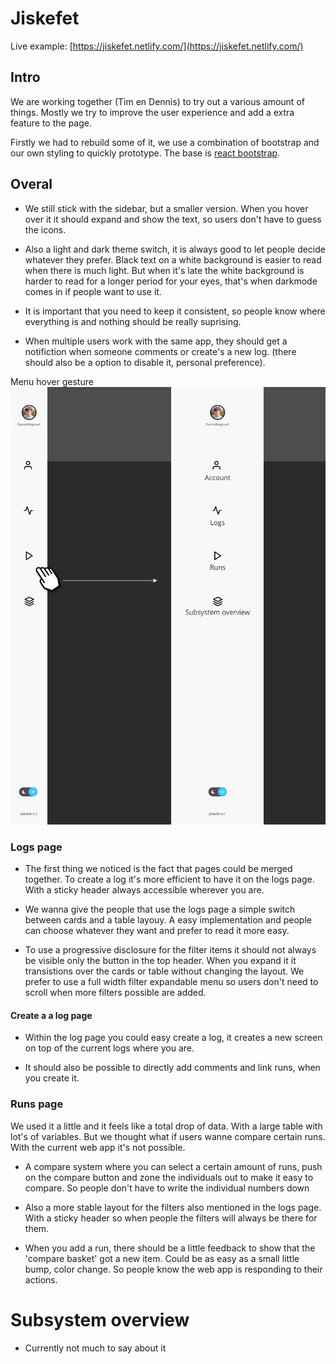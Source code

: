 # Jiskefet

Live example: [https://jiskefet.netlify.com/](https://jiskefet.netlify.com/)

## Intro

We are working together (Tim en Dennis) to try out a various amount of things.
Mostly we try to improve the user experience and add a extra feature to the page.

Firstly we had to rebuild some of it, we use a combination of bootstrap and our own styling to quickly prototype.
The base is [react bootstrap](https://react-bootstrap.github.io/).

## Overal

- We still stick with the sidebar, but a smaller version. When you hover over it it should expand and show the text, so users don't have to guess the icons.

- Also a light and dark theme switch, it is always good to let people decide whatever they prefer. Black text on a white background is easier to read when there is much light. But when it's late the white background is harder to read for a longer period for your eyes, that's when darkmode comes in if people want to use it.

- It is important that you need to keep it consistent, so people know where everything is and nothing should be really suprising.

- When multiple users work with the same app, they should get a notifiction when someone comments or create's a new log. (there should also be a option to disable it, personal preference).

Menu hover gesture
![menu](md_images/Menu.png "Menu")

### Logs page

- The first thing we noticed is the fact that pages could be merged together. To create a log it's more efficient to have it on the logs page. With a sticky header always accessible wherever you are.

- We wanna give the people that use the logs page a simple switch between cards and a table layouy. A easy implementation and people can choose whatever they want and prefer to read it more easy.

- To use a progressive disclosure for the filter items it should not always be visible only the button in the top header. When you expand it it transistions over the cards or table without changing the layout. We prefer to use a full width filter expandable menu so users don't need to scroll when more filters possible are added.

#### Create a a log page

- Within the log page you could easy create a log, it creates a new screen on top of the current logs where you are.

- It should also be possible to directly add comments and link runs, when you create it.

### Runs page

We used it a little and it feels like a total drop of data. With a large table with lot's of variables. But we thought what if users wanne compare certain runs. With the current web app it's not possible.

- A compare system where you can select a certain amount of runs, push on the compare button and zone the individuals out to make it easy to compare. So people don't have to write the individual numbers down

- Also a more stable layout for the filters also mentioned in the logs page. With a sticky header so when people the filters will always be there for them.

- When you add a run, there should be a little feedback to show that the 'compare basket' got a new item. Could be as easy as a small little bump, color change. So people know the web app is responding to their actions.

# Subsystem overview

- Currently not much to say about it
